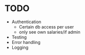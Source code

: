 # TODO
- Authentication
    - Certain db access per user
    - only see own salaries/if admin
- Testing
- Error handling
- Logging